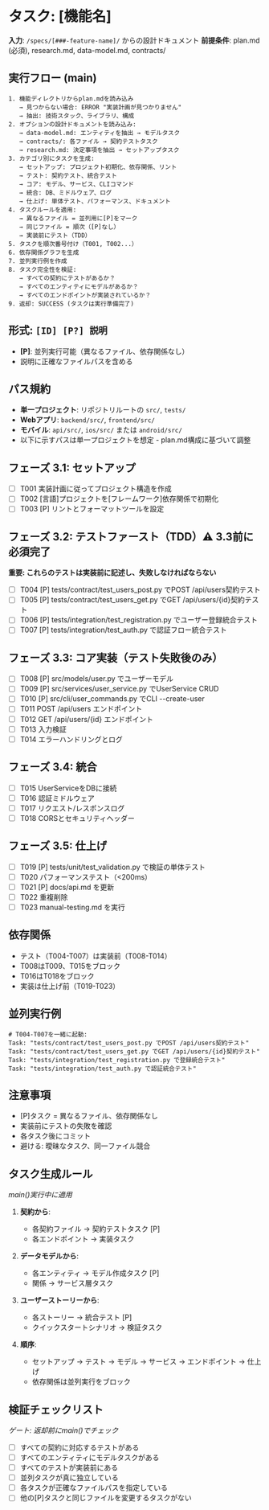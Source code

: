 # タスク: [機能名]

**入力**: `/specs/[###-feature-name]/` からの設計ドキュメント
**前提条件**: plan.md (必須), research.md, data-model.md, contracts/

## 実行フロー (main)
```
1. 機能ディレクトリからplan.mdを読み込み
   → 見つからない場合: ERROR "実装計画が見つかりません"
   → 抽出: 技術スタック、ライブラリ、構成
2. オプションの設計ドキュメントを読み込み:
   → data-model.md: エンティティを抽出 → モデルタスク
   → contracts/: 各ファイル → 契約テストタスク
   → research.md: 決定事項を抽出 → セットアップタスク
3. カテゴリ別にタスクを生成:
   → セットアップ: プロジェクト初期化、依存関係、リント
   → テスト: 契約テスト、統合テスト
   → コア: モデル、サービス、CLIコマンド
   → 統合: DB、ミドルウェア、ログ
   → 仕上げ: 単体テスト、パフォーマンス、ドキュメント
4. タスクルールを適用:
   → 異なるファイル = 並列用に[P]をマーク
   → 同じファイル = 順次（[P]なし）
   → 実装前にテスト（TDD）
5. タスクを順次番号付け（T001, T002...）
6. 依存関係グラフを生成
7. 並列実行例を作成
8. タスク完全性を検証:
   → すべての契約にテストがあるか？
   → すべてのエンティティにモデルがあるか？
   → すべてのエンドポイントが実装されているか？
9. 返却: SUCCESS (タスクは実行準備完了)
```

## 形式: `[ID] [P?] 説明`
- **[P]**: 並列実行可能（異なるファイル、依存関係なし）
- 説明に正確なファイルパスを含める

## パス規約
- **単一プロジェクト**: リポジトリルートの `src/`, `tests/`
- **Webアプリ**: `backend/src/`, `frontend/src/`
- **モバイル**: `api/src/`, `ios/src/` または `android/src/`
- 以下に示すパスは単一プロジェクトを想定 - plan.md構成に基づいて調整

## フェーズ 3.1: セットアップ
- [ ] T001 実装計画に従ってプロジェクト構造を作成
- [ ] T002 [言語]プロジェクトを[フレームワーク]依存関係で初期化
- [ ] T003 [P] リントとフォーマットツールを設定

## フェーズ 3.2: テストファースト（TDD）⚠️ 3.3前に必須完了
**重要: これらのテストは実装前に記述し、失敗しなければならない**
- [ ] T004 [P] tests/contract/test_users_post.py でPOST /api/users契約テスト
- [ ] T005 [P] tests/contract/test_users_get.py でGET /api/users/{id}契約テスト
- [ ] T006 [P] tests/integration/test_registration.py でユーザー登録統合テスト
- [ ] T007 [P] tests/integration/test_auth.py で認証フロー統合テスト

## フェーズ 3.3: コア実装（テスト失敗後のみ）
- [ ] T008 [P] src/models/user.py でユーザーモデル
- [ ] T009 [P] src/services/user_service.py でUserService CRUD
- [ ] T010 [P] src/cli/user_commands.py でCLI --create-user
- [ ] T011 POST /api/users エンドポイント
- [ ] T012 GET /api/users/{id} エンドポイント
- [ ] T013 入力検証
- [ ] T014 エラーハンドリングとログ

## フェーズ 3.4: 統合
- [ ] T015 UserServiceをDBに接続
- [ ] T016 認証ミドルウェア
- [ ] T017 リクエスト/レスポンスログ
- [ ] T018 CORSとセキュリティヘッダー

## フェーズ 3.5: 仕上げ
- [ ] T019 [P] tests/unit/test_validation.py で検証の単体テスト
- [ ] T020 パフォーマンステスト（<200ms）
- [ ] T021 [P] docs/api.md を更新
- [ ] T022 重複削除
- [ ] T023 manual-testing.md を実行

## 依存関係
- テスト（T004-T007）は実装前（T008-T014）
- T008はT009、T015をブロック
- T016はT018をブロック
- 実装は仕上げ前（T019-T023）

## 並列実行例
```
# T004-T007を一緒に起動:
Task: "tests/contract/test_users_post.py でPOST /api/users契約テスト"
Task: "tests/contract/test_users_get.py でGET /api/users/{id}契約テスト"
Task: "tests/integration/test_registration.py で登録統合テスト"
Task: "tests/integration/test_auth.py で認証統合テスト"
```

## 注意事項
- [P]タスク = 異なるファイル、依存関係なし
- 実装前にテストの失敗を確認
- 各タスク後にコミット
- 避ける: 曖昧なタスク、同一ファイル競合

## タスク生成ルール
*main()実行中に適用*

1. **契約から**:
   - 各契約ファイル → 契約テストタスク [P]
   - 各エンドポイント → 実装タスク

2. **データモデルから**:
   - 各エンティティ → モデル作成タスク [P]
   - 関係 → サービス層タスク

3. **ユーザーストーリーから**:
   - 各ストーリー → 統合テスト [P]
   - クイックスタートシナリオ → 検証タスク

4. **順序**:
   - セットアップ → テスト → モデル → サービス → エンドポイント → 仕上げ
   - 依存関係は並列実行をブロック

## 検証チェックリスト
*ゲート: 返却前にmain()でチェック*

- [ ] すべての契約に対応するテストがある
- [ ] すべてのエンティティにモデルタスクがある
- [ ] すべてのテストが実装前にある
- [ ] 並列タスクが真に独立している
- [ ] 各タスクが正確なファイルパスを指定している
- [ ] 他の[P]タスクと同じファイルを変更するタスクがない